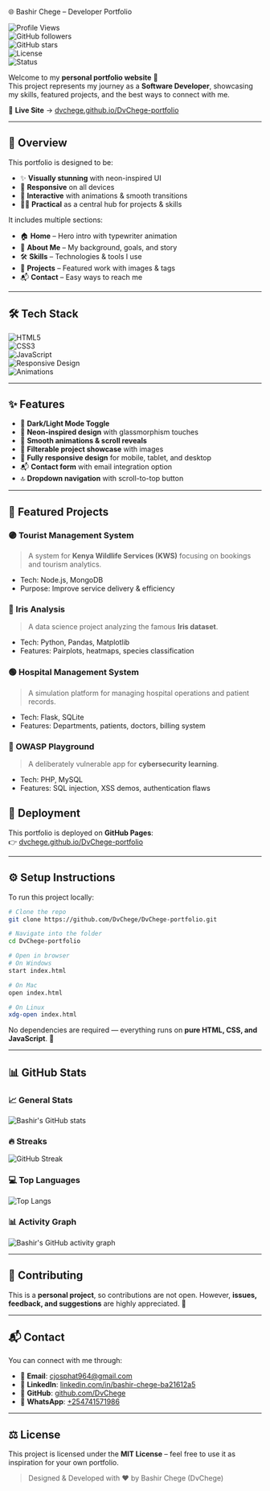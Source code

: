 
 🌐 Bashir Chege – Developer Portfolio  

![Profile Views](https://komarev.com/ghpvc/?username=DvChege&label=Profile%20Views&color=7c3aed&style=flat-square)  
![GitHub followers](https://img.shields.io/github/followers/DvChege?label=Followers&logo=github&style=flat-square&color=06b6d4)  
![GitHub stars](https://img.shields.io/github/stars/DvChege?label=Stars&logo=github&style=flat-square&color=ff00a8)  
![License](https://img.shields.io/badge/license-MIT-green?style=flat-square)  
![Status](https://img.shields.io/badge/Status-Active-success?style=flat-square)  



Welcome to my **personal portfolio website** 🎉  
This project represents my journey as a **Software Developer**, showcasing my skills, featured projects, and the best ways to connect with me.  

🔗 **Live Site** → [dvchege.github.io/DvChege-portfolio](https://dvchege.github.io/DvChege-portfolio/)  

---

## 📖 Overview  
This portfolio is designed to be:  
- ✨ **Visually stunning** with neon-inspired UI  
- 📱 **Responsive** on all devices  
- 🎨 **Interactive** with animations & smooth transitions  
- 🧑‍💻 **Practical** as a central hub for projects & skills  

It includes multiple sections:  
- 🏠 **Home** – Hero intro with typewriter animation  
- 🙋 **About Me** – My background, goals, and story  
- 🛠️ **Skills** – Technologies & tools I use  
- 📂 **Projects** – Featured work with images & tags  
- 📬 **Contact** – Easy ways to reach me  

---

## 🛠️ Tech Stack  

![HTML5](https://img.shields.io/badge/HTML5-E34F26?logo=html5&logoColor=fff&style=for-the-badge)  
![CSS3](https://img.shields.io/badge/CSS3-1572B6?logo=css3&logoColor=fff&style=for-the-badge)  
![JavaScript](https://img.shields.io/badge/JavaScript-F7DF1E?logo=javascript&logoColor=000&style=for-the-badge)  
![Responsive Design](https://img.shields.io/badge/Responsive-Yes-brightgreen?style=for-the-badge)  
![Animations](https://img.shields.io/badge/Animations-CSS%20%26%20JS-blueviolet?style=for-the-badge)  

---

## ✨ Features  
- 🌙 **Dark/Light Mode Toggle**  
- 🎨 **Neon-inspired design** with glassmorphism touches  
- 🚀 **Smooth animations & scroll reveals**  
- 📂 **Filterable project showcase** with images  
- 📱 **Fully responsive design** for mobile, tablet, and desktop  
- 📬 **Contact form** with email integration option  
- 🔝 **Dropdown navigation** with scroll-to-top button  

---

## 📂 Featured Projects  

### 🟣 Tourist Management System  
> A system for **Kenya Wildlife Services (KWS)** focusing on bookings and tourism analytics.  
- Tech: Node.js, MongoDB  
- Purpose: Improve service delivery & efficiency  

### 🔵 Iris Analysis  
> A data science project analyzing the famous **Iris dataset**.  
- Tech: Python, Pandas, Matplotlib  
- Features: Pairplots, heatmaps, species classification  

### 🟢 Hospital Management System  
> A simulation platform for managing hospital operations and patient records.  
- Tech: Flask, SQLite  
- Features: Departments, patients, doctors, billing system  

### 🔐 OWASP Playground  
> A deliberately vulnerable app for **cybersecurity learning**.  
- Tech: PHP, MySQL  
- Features: SQL injection, XSS demos, authentication flaws  



## 🚀 Deployment  
This portfolio is deployed on **GitHub Pages**:  
👉 [dvchege.github.io/DvChege-portfolio](https://dvchege.github.io/DvChege-portfolio/)  

---

## ⚙️ Setup Instructions  

To run this project locally:  

```bash
# Clone the repo
git clone https://github.com/DvChege/DvChege-portfolio.git

# Navigate into the folder
cd DvChege-portfolio

# Open in browser
# On Windows
start index.html

# On Mac
open index.html

# On Linux
xdg-open index.html
````

No dependencies are required — everything runs on **pure HTML, CSS, and JavaScript**. 🎉

---

## 📊 GitHub Stats

### 📈 General Stats

![Bashir's GitHub stats](https://github-readme-stats.vercel.app/api?username=DvChege\&show_icons=true\&theme=radical)

### 🔥 Streaks

![GitHub Streak](https://streak-stats.demolab.com?user=DvChege\&theme=radical\&hide_border=true)

### 💻 Top Languages

![Top Langs](https://github-readme-stats.vercel.app/api/top-langs/?username=DvChege\&layout=compact\&theme=radical)

### 📊 Activity Graph

![Bashir's GitHub activity graph](https://github-readme-activity-graph.vercel.app/graph?username=DvChege\&theme=radical)

---

## 🤝 Contributing

This is a **personal project**, so contributions are not open.
However, **issues, feedback, and suggestions** are highly appreciated. 🙌

---

## 📬 Contact

You can connect with me through:

* 📧 **Email**: [cjosphat964@gmail.com](mailto:cjosphat964@gmail.com)
* 💼 **LinkedIn**: [linkedin.com/in/bashir-chege-ba21612a5](https://www.linkedin.com/in/bashir-chege-ba21612a5/)
* 🐙 **GitHub**: [github.com/DvChege](https://github.com/DvChege)
* 💬 **WhatsApp**: [+254741571986](https://wa.me/254741571986)

---

## ⚖️ License

This project is licensed under the **MIT License** – feel free to use it as inspiration for your own portfolio.


> Designed & Developed with ❤️ by Bashir Chege (DvChege)







